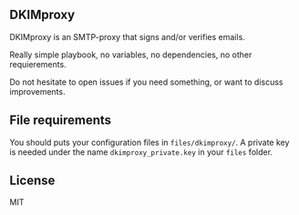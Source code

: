 DKIMproxy
---------

DKIMproxy is an SMTP-proxy that signs and/or verifies emails.

Really simple playbook, no variables, no dependencies, no other requierements.

Do not hesitate to open issues if you need something, or want to discuss
improvements.

File requirements
-----------------

You should puts your configuration files in `files/dkimproxy/`. A private key is
needed under the name `dkimproxy_private.key` in your `files` folder.

License
-------

MIT
